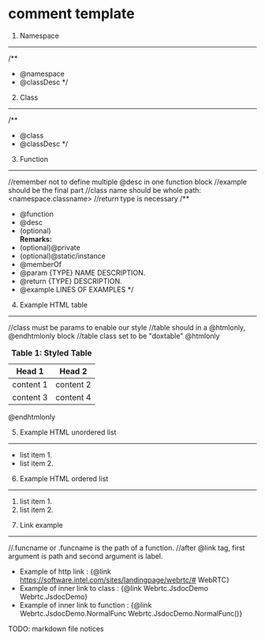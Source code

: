 comment template
================
1. Namespace
------------

/**
 * @namespace <namespace NAME>
 * @classDesc <namespace DESCRIPTION>
 */

2. Class
------------

/**
 * @class <CLASS NAME>
 * @classDesc <CLASS DESCRIPTION>
 */

3. Function
------------

//remember not to define multiple @desc in one function block
//example should be the final part
//class name should be whole path: <namespace.classname>
//return type is necessary
/**
   * @function <FUNCTIONNAME>
   * @desc <FUNCTIONDESCRIPTION>
   * (optional)<br><b>Remarks:</b><br>
   * (optional)@private
   * (optional)@static/instance
   * @memberOf <CLASS NAME>
   * @param {TYPE} NAME DESCRIPTION.
   * @return {TYPE} DESCRIPTION.
   * @example
LINES OF EXAMPLES
   */

4. Example HTML table
------------
//class must be params to enable our style
//table should in a @htmlonly, @endhtmlonly block
//table class set to be "doxtable"
@htmlonly
<table class="doxtable">
<caption><b>Table 1: Styled Table</b></caption>
    <tbody>
    <thead>
        <tr>
            <th><b>Head 1</b></th>
            <th><b>Head 2</b></th>
        </tr>
    </thead>
        <tr>
            <td>content 1</td>
            <td>content 2</td>
        </tr>
         <tr>
            <td>content 3</td>
            <td>content 4</td>
        </tr>
    </tbody>
</table>
@endhtmlonly

5. Example HTML unordered list
------------

<ul>
    <li>list item 1.</li>
    <li>list item 2.</li>
</ul>

6. Example HTML ordered list
------------

<ol>
    <li>list item 1.</li>
    <li>list item 2.</li>
</ol>

7. Link example
------------

//<classname>.funcname or <namespace>.funcname is the path of a function.
//after @link tag, first argument is path and second argument is label.
+ Example of http link : {@link https://software.intel.com/sites/landingpage/webrtc/# WebRTC}<br>
+ Example of inner link to class : {@link Webrtc.JsdocDemo Webrtc.JsdocDemo}<br>
+ Example of inner link to function : {@link Webrtc.JsdocDemo.NormalFunc Webrtc.JsdocDemo.NormalFunc()}

TODO: markdown file notices
